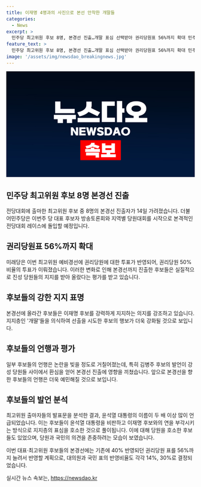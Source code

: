 ```yaml
---
title: 이재명 4명과의 사진으로 본선 안착한 개딸들
categories:
  - News
excerpt: >
  민주당 최고위원 후보 8명, 본경선 진출…개딸 표심 선택받아 권리당원표 56%까지 확대 민주당 전당대회에 출마한 최고위원 후보 8명이 본경선에 진출했다. 이들은 ‘개딸’들의 1차 표심을 얻어 권리당원 표 56%까지 확대했다. 이번 전당대회는 ‘또대명’ 기류 속에서 이재명 후보를 지지하는 강성 당원들의 당심을 누가 잡느냐가 관건으로 꼽혔다. 이번 최고위원 예비경선에선 권리당원 투표가 50% 반영돼, 개딸들의 의식을 고려한 후보들의 언행이 더욱 거세질 전망이다.
feature_text: >
  민주당 최고위원 후보 8명, 본경선 진출…개딸 표심 선택받아 권리당원표 56%까지 확대 민주당 전당대회에 출마한 최고위원 후보 8명이 본경선에 진출했다. 이들은 ‘개딸’들의 1차 표심을 얻어 권리당원 표 56%까지 확대했다. 이번 전당대회는 ‘또대명’ 기류 속에서 이재명 후보를 지지하는 강성 당원들의 당심을 누가 잡느냐가 관건으로 꼽혔다. 이번 최고위원 예비경선에선 권리당원 투표가 50% 반영돼, 개딸들의 의식을 고려한 후보들의 언행이 더욱 거세질 전망이다.
image: '/assets/img/newsdao_breakingnews.jpg'
---
```


<p><img src="/assets/img/newsdao_breakingnews.jpg" alt="firstkoreanews 속보" /></p>

<h2 data-ke-size="size26">민주당 최고위원 후보 8명 본경선 진출</h2>

<p>전당대회에 출마한 최고위원 후보 중 8명의 본경선 진출자가 14일 가려졌습니다. 더불어민주당은 이번주 당 대표 후보자 방송토론회와 지역별 당원대회를 시작으로 본격적인 전당대회 레이스에 돌입할 예정입니다.</p>

<h2 data-ke-size="size26">권리당원표 56%까지 확대</h2>

<p>미래당은 이번 최고위원 예비경선에 권리당원에 대한 투표가 반영되어, 권리당원 50% 비율의 투표가 이뤄졌습니다. 이러한 변화로 인해 본경선까지 진출한 후보들은 실질적으로 진성 당원들의 지지를 받아 올랐다는 평가를 받고 있습니다.</p>

<h2 data-ke-size="size26">후보들의 강한 지지 표명</h2>

<p>본경선에 올라간 후보들은 이재명 후보를 강력하게 지지하는 의지를 강조하고 있습니다. 지지층인 '개딸'들을 의식하여 선출을 시도한 후보의 행보가 더욱 강화될 것으로 보입니다.</p>

<h2 data-ke-size="size26">후보들의 언행과 평가</h2>

<p>일부 후보들의 언행은 논란을 빚을 정도로 거칠어졌는데, 특히 김병주 후보의 발언이 강성 당원들 사이에서 환심을 얻어 본경선 진출에 영향을 끼쳤습니다. 앞으로 본경선을 향한 후보들의 언행은 더욱 예민해질 것으로 보입니다.</p>

<h2 data-ke-size="size26">후보들의 발언 분석</h2>

<p>최고위원 출마자들의 발표문을 분석한 결과, 윤석열 대통령의 이름이 두 배 이상 많이 언급되었습니다. 이는 후보들이 윤석열 대통령을 비판하고 이재명 후보와의 연을 부각시키는 방식으로 지지층의 표심을 호소한 것으로 풀이됩니다. 이에 대해 당원을 호소한 후보들도 있었으며, 당원과 국민의 의견을 존중하려는 모습이 보였습니다.</p>

<p>이번 대표·최고위원 후보들의 본경선에는 기존에 40% 반영되던 권리당원 표를 56%까지 늘려서 반영할 계획으로, 대의원과 국민 표의 반영비율도 각각 14%, 30%로 결정되었습니다.</p>
실시간 뉴스 속보는, <a href="https://newsdao.kr" rel="dofollow">https://newsdao.kr</a>


